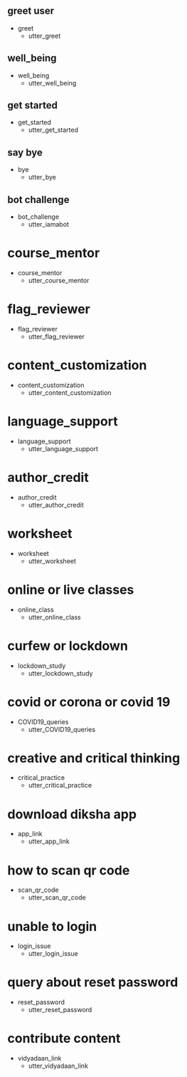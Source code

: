 ## greet user
* greet
  - utter_greet

## well_being
* well_being
  - utter_well_being

## get started
* get_started
  - utter_get_started

## say bye
* bye
  - utter_bye

## bot challenge
* bot_challenge
  - utter_iamabot

# course_mentor
* course_mentor
  - utter_course_mentor

# flag_reviewer
* flag_reviewer
  - utter_flag_reviewer

# content_customization
* content_customization
  - utter_content_customization

# language_support
* language_support
  - utter_language_support

# author_credit
* author_credit
  - utter_author_credit

# worksheet
* worksheet
  - utter_worksheet

# online or live classes
* online_class
  - utter_online_class

# curfew or lockdown
* lockdown_study
  - utter_lockdown_study

# covid or corona or covid 19 
* COVID19_queries
  - utter_COVID19_queries

# creative and critical thinking
* critical_practice
  - utter_critical_practice

# download diksha app
* app_link
  - utter_app_link

# how to scan qr code
* scan_qr_code
  - utter_scan_qr_code

# unable to login
* login_issue
  - utter_login_issue

# query about reset password
* reset_password
  - utter_reset_password

# contribute content
* vidyadaan_link
  - utter_vidyadaan_link